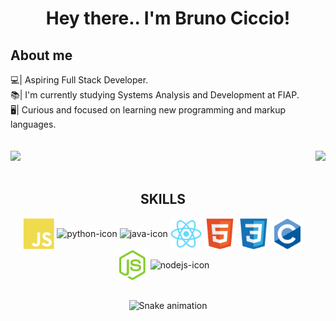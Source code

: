 <h1 align="center"> Hey there.. I'm Bruno Ciccio! </h1>
<div>
  <h2 align "justified">About me</h2>
  💻| Aspiring Full Stack Developer.<br>
  📚| I'm currently studying Systems Analysis and Development at FIAP.<br>
  🖥️| Curious and focused on learning new programming and markup languages.<br><br><br>
</div>

<div>
  <img  height="180em" src="https://github-readme-stats.vercel.app/api?username=brunociccio&show_icons=true&theme=great-gatsby&include_all_commits=true&count_private=true"/>
  <img align="right" height="180em" src="https://github-readme-stats.vercel.app/api/top-langs/?username=brunociccio&layout=compact&langs_count=16&theme=great-gatsby"/>
</div>

<div  align="center"> 
  <div style="display: inline_block"><br>
    <h2 align="center">SKILLS</h2>
    <img align="center" height="50" width="50" alt="js-icon" src="https://raw.githubusercontent.com/devicons/devicon/master/icons/javascript/javascript-plain.svg">
    <img align="center" heigth="30" width="50" alt="python-icon" src="https://raw.githubusercontent.com/danielcranney/readme-generator/main/public/icons/skills/python-colored.svg">
     <img align="center" height="50" width="50" alt="java-icon" src="https://raw.githubusercontent.com/danielcranney/readme-generator/main/public/icons/skills/java-colored.svg">
    <img align="center" height="50" width="50" alt="react-icon" src="https://raw.githubusercontent.com/devicons/devicon/master/icons/react/react-original.svg">
    <img align="center" height="50" width="50" alt="html-icon" src="https://raw.githubusercontent.com/devicons/devicon/master/icons/html5/html5-original.svg">
    <img align="center" height="50" width="50" alt="css-icon" src="https://raw.githubusercontent.com/devicons/devicon/master/icons/css3/css3-original.svg">
    <img align="center" height="50" width="50" alt="c-icon" src="https://raw.githubusercontent.com/devicons/devicon/master/icons/c/c-original.svg">
    <img align="center" height="50" width="50" alt="nodejs-icon" src="https://raw.githubusercontent.com/devicons/devicon/master/icons/nodejs/nodejs-original.svg">
    <img align="center" height="50" width="50" alt="nodejs-icon" src="https://raw.githubusercontent.com/jmnote/z-icons/master/svg/cpp.svg"><br><br>
   </div>

  ![Snake animation](https://github.com/LuigiGF/LuigiGF/blob/output/github-contribution-grid-snake.svg)

